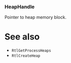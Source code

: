 ### HeapHandle

Pointer to heap memory block.

# See also

* `RtlGetProcessHeaps`
* `RtlCreateHeap`
